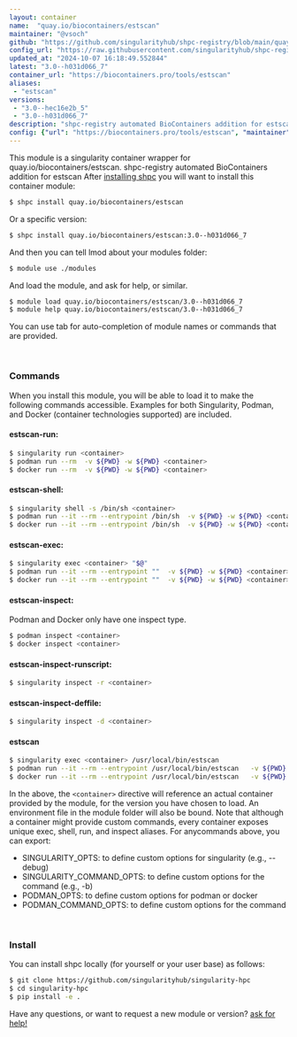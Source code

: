 ```yaml
---
layout: container
name:  "quay.io/biocontainers/estscan"
maintainer: "@vsoch"
github: "https://github.com/singularityhub/shpc-registry/blob/main/quay.io/biocontainers/estscan/container.yaml"
config_url: "https://raw.githubusercontent.com/singularityhub/shpc-registry/main/quay.io/biocontainers/estscan/container.yaml"
updated_at: "2024-10-07 16:18:49.552844"
latest: "3.0--h031d066_7"
container_url: "https://biocontainers.pro/tools/estscan"
aliases:
 - "estscan"
versions:
 - "3.0--hec16e2b_5"
 - "3.0--h031d066_7"
description: "shpc-registry automated BioContainers addition for estscan"
config: {"url": "https://biocontainers.pro/tools/estscan", "maintainer": "@vsoch", "description": "shpc-registry automated BioContainers addition for estscan", "latest": {"3.0--h031d066_7": "sha256:0fcc71bbb0929968554b5e7c24d0950f46f79cdf8b1ac3e65515964c9d52d5f9"}, "tags": {"3.0--hec16e2b_5": "sha256:e1cae8e2e2a630e0874baf23b795a4474cc63a04f2839534d36c5c4b8f839892", "3.0--h031d066_7": "sha256:0fcc71bbb0929968554b5e7c24d0950f46f79cdf8b1ac3e65515964c9d52d5f9"}, "docker": "quay.io/biocontainers/estscan", "aliases": {"estscan": "/usr/local/bin/estscan"}}
---
```


This module is a singularity container wrapper for quay.io/biocontainers/estscan.
shpc-registry automated BioContainers addition for estscan
After [installing shpc](#install) you will want to install this container module:


```bash
$ shpc install quay.io/biocontainers/estscan
```

Or a specific version:

```bash
$ shpc install quay.io/biocontainers/estscan:3.0--h031d066_7
```

And then you can tell lmod about your modules folder:

```bash
$ module use ./modules
```

And load the module, and ask for help, or similar.

```bash
$ module load quay.io/biocontainers/estscan/3.0--h031d066_7
$ module help quay.io/biocontainers/estscan/3.0--h031d066_7
```

You can use tab for auto-completion of module names or commands that are provided.

<br>

### Commands

When you install this module, you will be able to load it to make the following commands accessible.
Examples for both Singularity, Podman, and Docker (container technologies supported) are included.

#### estscan-run:

```bash
$ singularity run <container>
$ podman run --rm  -v ${PWD} -w ${PWD} <container>
$ docker run --rm  -v ${PWD} -w ${PWD} <container>
```

#### estscan-shell:

```bash
$ singularity shell -s /bin/sh <container>
$ podman run --it --rm --entrypoint /bin/sh  -v ${PWD} -w ${PWD} <container>
$ docker run --it --rm --entrypoint /bin/sh  -v ${PWD} -w ${PWD} <container>
```

#### estscan-exec:

```bash
$ singularity exec <container> "$@"
$ podman run --it --rm --entrypoint ""  -v ${PWD} -w ${PWD} <container> "$@"
$ docker run --it --rm --entrypoint ""  -v ${PWD} -w ${PWD} <container> "$@"
```

#### estscan-inspect:

Podman and Docker only have one inspect type.

```bash
$ podman inspect <container>
$ docker inspect <container>
```

#### estscan-inspect-runscript:

```bash
$ singularity inspect -r <container>
```

#### estscan-inspect-deffile:

```bash
$ singularity inspect -d <container>
```


#### estscan

```bash
$ singularity exec <container> /usr/local/bin/estscan
$ podman run --it --rm --entrypoint /usr/local/bin/estscan   -v ${PWD} -w ${PWD} <container> -c " $@"
$ docker run --it --rm --entrypoint /usr/local/bin/estscan   -v ${PWD} -w ${PWD} <container> -c " $@"
```



In the above, the `<container>` directive will reference an actual container provided
by the module, for the version you have chosen to load. An environment file in the
module folder will also be bound. Note that although a container
might provide custom commands, every container exposes unique exec, shell, run, and
inspect aliases. For anycommands above, you can export:

 - SINGULARITY_OPTS: to define custom options for singularity (e.g., --debug)
 - SINGULARITY_COMMAND_OPTS: to define custom options for the command (e.g., -b)
 - PODMAN_OPTS: to define custom options for podman or docker
 - PODMAN_COMMAND_OPTS: to define custom options for the command

<br>

### Install

You can install shpc locally (for yourself or your user base) as follows:

```bash
$ git clone https://github.com/singularityhub/singularity-hpc
$ cd singularity-hpc
$ pip install -e .
```

Have any questions, or want to request a new module or version? [ask for help!](https://github.com/singularityhub/singularity-hpc/issues)